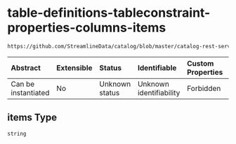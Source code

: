 # table-definitions-tableconstraint-properties-columns-items

```txt
https://github.com/StreamlineData/catalog/blob/master/catalog-rest-service/src/main/resources/json/schema/entity/data/table.json#/definitions/tableConstraint/properties/columns/items
```



| Abstract            | Extensible | Status         | Identifiable            | Custom Properties | Additional Properties | Access Restrictions | Defined In                                                             |
| :------------------ | :--------- | :------------- | :---------------------- | :---------------- | :-------------------- | :------------------ | :--------------------------------------------------------------------- |
| Can be instantiated | No         | Unknown status | Unknown identifiability | Forbidden         | Allowed               | none                | [table.json*](https://github.com/StreamlineData/catalog/blob/master/catalog-rest-service/src/main/resources/json/schema/entity/data/table.json "open original schema") |

## items Type

`string`
